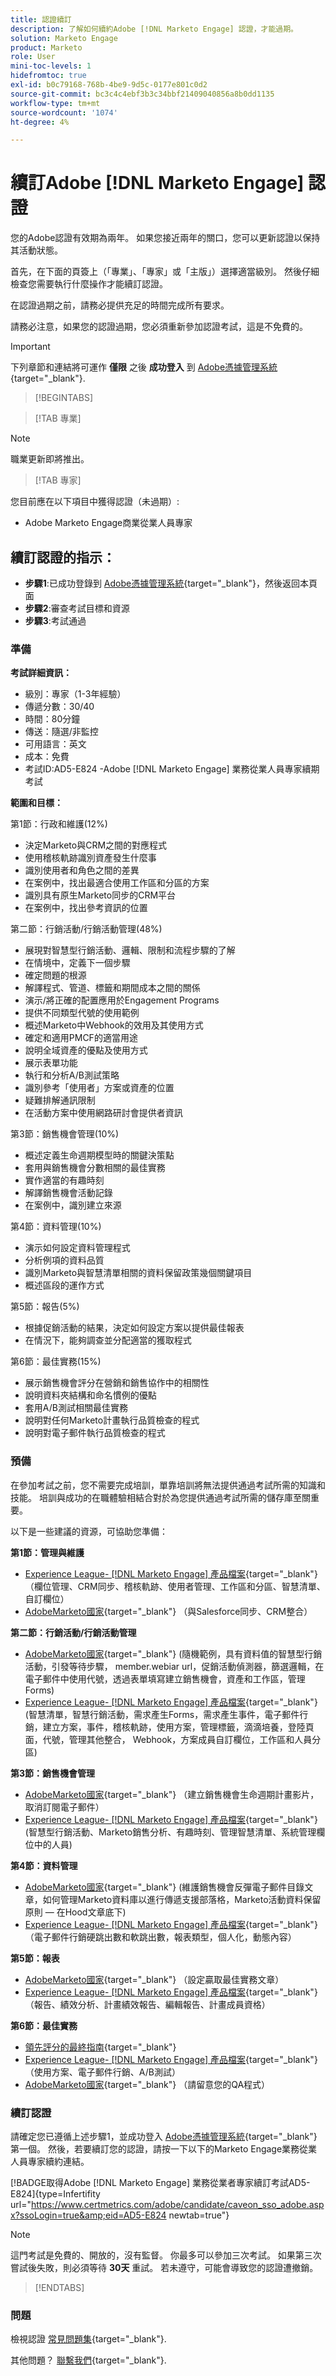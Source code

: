 ```yaml
---
title: 認證續訂
description: 了解如何續約Adobe [!DNL Marketo Engage] 認證，才能過期。
solution: Marketo Engage
product: Marketo
role: User
mini-toc-levels: 1
hidefromtoc: true
exl-id: b0c79168-768b-4be9-9d5c-0177e801c0d2
source-git-commit: bc3c4c4ebf3b3c34bbf21409040856a8b0dd1135
workflow-type: tm+mt
source-wordcount: '1074'
ht-degree: 4%

---
```


# 續訂Adobe [!DNL Marketo Engage] 認證

您的Adobe認證有效期為兩年。 如果您接近兩年的關口，您可以更新認證以保持其活動狀態。

首先，在下面的頁簽上（「專業」、「專家」或「主版」）選擇適當級別。 然後仔細檢查您需要執行什麼操作才能續訂認證。

在認證過期之前，請務必提供充足的時間完成所有要求。

請務必注意，如果您的認證過期，您必須重新參加認證考試，這是不免費的。

>[!IMPORTANT]
>
>下列章節和連結將可運作 **僅限** 之後 **成功登入** 到 [Adobe憑據管理系統](http://www.certmetrics.com/adobe){target="_blank"}.

>[!BEGINTABS]

>[!TAB 專業]

>[!NOTE]
>
>職業更新即將推出。

>[!TAB 專家]

您目前應在以下項目中獲得認證（未過期）:

* Adobe Marketo Engage商業從業人員專家

## 續訂認證的指示：

* **步驟1**:已成功登錄到 [Adobe憑據管理系統](http://www.certmetrics.com/adobe){target="_blank"}，然後返回本頁面
* **步驟2**:審查考試目標和資源
* **步驟3**:考試通過

### 準備

**考試詳細資訊：**

* 級別：專家（1-3年經驗）
* 傳遞分數：30/40
* 時間：80分鐘
* 傳送：隨選/非監控
* 可用語言：英文
* 成本：免費
* 考試ID:AD5-E824 -Adobe [!DNL Marketo Engage] 業務從業人員專家續期考試

**範圍和目標：**

第1節：行政和維護(12%)

* 決定Marketo與CRM之間的對應程式
* 使用稽核軌跡識別資產發生什麼事
* 識別使用者和角色之間的差異
* 在案例中，找出最適合使用工作區和分區的方案
* 識別具有原生Marketo同步的CRM平台
* 在案例中，找出參考資訊的位置

第二節：行銷活動/行銷活動管理(48%)

* 展現對智慧型行銷活動、邏輯、限制和流程步驟的了解
* 在情境中，定義下一個步驟
* 確定問題的根源
* 解譯程式、管道、標籤和期間成本之間的關係
* 演示/將正確的配置應用於Engagement Programs
* 提供不同類型代號的使用範例
* 概述Marketo中Webhook的效用及其使用方式
* 確定和適用PMCF的適當用途
* 說明全域資產的優點及使用方式
* 展示表單功能
* 執行和分析A/B測試策略
* 識別參考「使用者」方案或資產的位置
* 疑難排解通訊限制
* 在活動方案中使用網路研討會提供者資訊

第3節：銷售機會管理(10%)

* 概述定義生命週期模型時的關鍵決策點
* 套用與銷售機會分數相關的最佳實務
* 實作適當的有趣時刻
* 解譯銷售機會活動記錄
* 在案例中，識別建立來源

第4節：資料管理(10%)

* 演示如何設定資料管理程式
* 分析例項的資料品質
* 識別Marketo與智慧清單相關的資料保留政策幾個關鍵項目
* 概述區段的運作方式

第5節：報告(5%)

* 根據促銷活動的結果，決定如何設定方案以提供最佳報表
* 在情況下，能夠調查並分配適當的獲取程式

第6節：最佳實務(15%)

* 展示銷售機會評分在營銷和銷售協作中的相關性
* 說明資料夾結構和命名慣例的優點
* 套用A/B測試相關最佳實務
* 說明對任何Marketo計畫執行品質檢查的程式
* 說明對電子郵件執行品質檢查的程式

### 預備

在參加考試之前，您不需要完成培訓，單靠培訓將無法提供通過考試所需的知識和技能。 培訓與成功的在職體驗相結合對於為您提供通過考試所需的儲存庫至關重要。

以下是一些建議的資源，可協助您準備：

**第1節：管理與維護**

* [Experience League- [!DNL Marketo Engage] 產品檔案](https://experienceleague.adobe.com/docs/marketo/using/home.html?lang=zh-Hant){target="_blank"} （欄位管理、CRM同步、稽核軌跡、使用者管理、工作區和分區、智慧清單、自訂欄位）
* [AdobeMarketo國家](https://nation.marketo.com/t5/products/ct-p/products){target="_blank"} （與Salesforce同步、CRM整合）

**第二節：行銷活動/行銷活動管理**

* [AdobeMarketo國家](https://nation.marketo.com/t5/products/ct-p/products){target="_blank"} (隨機範例，具有資料值的智慧型行銷活動，引發等待步驟， member.webiar url，促銷活動偵測器，篩選邏輯，在電子郵件中使用代號，透過表單填寫建立銷售機會，資產和工作區，管理Forms)
* [Experience League- [!DNL Marketo Engage] 產品檔案](https://experienceleague.adobe.com/docs/marketo/using/home.html?lang=zh-Hant){target="_blank"} (智慧清單，智慧行銷活動，需求產生Forms，需求產生事件，電子郵件行銷，建立方案，事件，稽核軌跡，使用方案，管理標籤，滴滴培養，登陸頁面，代號，管理其他整合， Webhook，方案成員自訂欄位，工作區和人員分區)

**第3節：銷售機會管理**

* [AdobeMarketo國家](https://nation.marketo.com/t5/products/ct-p/products){target="_blank"} （建立銷售機會生命週期計畫影片，取消訂閱電子郵件）
* [Experience League- [!DNL Marketo Engage] 產品檔案](https://experienceleague.adobe.com/docs/marketo/using/home.html?lang=zh-Hant){target="_blank"} (智慧型行銷活動、Marketo銷售分析、有趣時刻、管理智慧清單、系統管理欄位中的人員)

**第4節：資料管理**

* [AdobeMarketo國家](https://nation.marketo.com/t5/products/ct-p/products){target="_blank"} (維護銷售機會反彈電子郵件目錄文章，如何管理Marketo資料庫以進行傳遞支援部落格，Marketo活動資料保留原則 — 在Hood文章底下)
* [Experience League- [!DNL Marketo Engage] 產品檔案](https://experienceleague.adobe.com/docs/marketo/using/home.html?lang=zh-Hant){target="_blank"} （電子郵件行銷硬跳出數和軟跳出數，報表類型，個人化，動態內容）

**第5節：報表**

* [AdobeMarketo國家](https://nation.marketo.com/t5/products/ct-p/products){target="_blank"} （設定贏取最佳實務文章）
* [Experience League- [!DNL Marketo Engage] 產品檔案](https://experienceleague.adobe.com/docs/marketo/using/home.html?lang=zh-Hant){target="_blank"} （報告、績效分析、計畫績效報告、編輯報告、計畫成員資格）

**第6節：最佳實務**

* [領先評分的最終指南](https://www.marketo.com/definitive-guides/lead-scoring){target="_blank"}
* [Experience League- [!DNL Marketo Engage] 產品檔案](https://experienceleague.adobe.com/docs/marketo/using/home.html?lang=zh-Hant){target="_blank"} （使用方案、電子郵件行銷、A/B測試）
* [AdobeMarketo國家](https://nation.marketo.com/t5/products/ct-p/products){target="_blank"} （請留意您的QA程式）

### 續訂認證

請確定您已遵循上述步驟1，並成功登入 [Adobe憑據管理系統](http://www.certmetrics.com/adobe){target="_blank"} 第一個。 然後，若要續訂您的認證，請按一下以下的Marketo Engage業務從業人員專家續約連結。

[!BADGE取得Adobe [!DNL Marketo Engage] 業務從業者專家續訂考試AD5-E824]{type=Infertifity url=&quot;https://www.certmetrics.com/adobe/candidate/caveon_sso_adobe.aspx?ssoLogin=true&amp;eid=AD5-E824 newtab=true&quot;}

>[!NOTE]
>
>這門考試是免費的、開放的，沒有監督。 你最多可以參加三次考試。 如果第三次嘗試後失敗，則必須等待 **30天** 重試。 若未遵守，可能會導致您的認證遭撤銷。

>[!ENDTABS]


### 問題

檢視認證 [常見問題集](https://experienceleague.adobe.com/docs/certification/certification/faq.html?lang=en){target="_blank"}.

其他問題？ [聯繫我們](mailto:certif@adobe.com){target="_blank"}.
